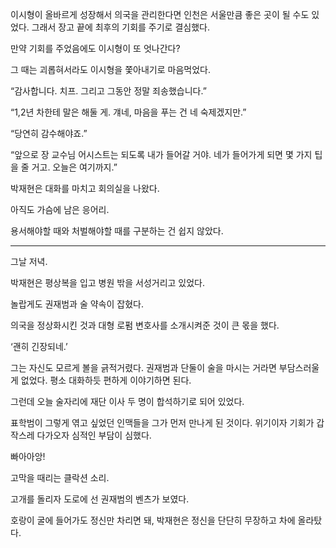 이시형이 올바르게 성장해서 의국을 관리한다면 인천은 서울만큼 좋은 곳이 될 수도 있었다. 그래서 장고 끝에 최후의 기회를 주기로 결심했다.

만약 기회를 주었음에도 이시형이 또 엇나간다?

그 때는 괴롭혀서라도 이시형을 쫓아내기로 마음먹었다.

“감사합니다. 치프. 그리고 그동안 정말 죄송했습니다.”

“1,2년 차한테 말은 해둘 게. 걔네, 마음을 푸는 건 네 숙제겠지만.”

“당연히 감수해야죠.”

“앞으로 장 교수님 어시스트는 되도록 내가 들어갈 거야. 네가 들어가게 되면 몇 가지 팁을 줄 거고. 오늘은 여기까지.”

박재현은 대화를 마치고 회의실을 나왔다.

아직도 가슴에 남은 응어리.

용서해야할 때와 처벌해야할 때를 구분하는 건 쉽지 않았다.

***

그날 저녁.

박재현은 평상복을 입고 병원 밖을 서성거리고 있었다.

놀랍게도 권재범과 술 약속이 잡혔다.

의국을 정상화시킨 것과 대형 로펌 변호사를 소개시켜준 것이 큰 몫을 했다.

‘괜히 긴장되네.’

그는 자신도 모르게 볼을 긁적거렸다. 권재범과 단둘이 술을 마시는 거라면 부담스러울 게 없었다. 평소 대화하듯 편하게 이야기하면 된다.

그런데 오늘 술자리에 재단 이사 두 명이 합석하기로 되어 있었다.

표학범이 그렇게 엮고 싶었던 인맥들을 그가 먼저 만나게 된 것이다. 위기이자 기회가 갑작스레 다가오자 심적인 부담이 심했다.

빠아아앙!

고막을 때리는 클락션 소리.

고개를 돌리자 도로에 선 권재범의 벤츠가 보였다.

호랑이 굴에 들어가도 정신만 차리면 돼, 박재현은 정신을 단단히 무장하고 차에 올라탔다.